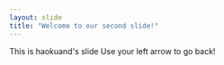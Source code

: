 ```yaml
---
layout: slide
title: "Welcome to our second slide!"
---
```

This is haokuand's slide
Use your left arrow to go back!